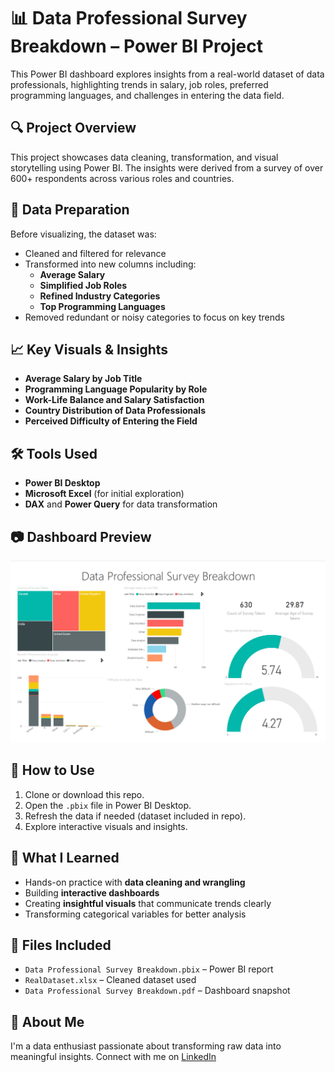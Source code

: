 # 📊 Data Professional Survey Breakdown – Power BI Project

This Power BI dashboard explores insights from a real-world dataset of data professionals, highlighting trends in salary, job roles, preferred programming languages, and challenges in entering the data field.

## 🔍 Project Overview
This project showcases data cleaning, transformation, and visual storytelling using Power BI. The insights were derived from a survey of over 600+ respondents across various roles and countries.

## 🧹 Data Preparation
Before visualizing, the dataset was:
- Cleaned and filtered for relevance
- Transformed into new columns including:
  - **Average Salary**
  - **Simplified Job Roles**
  - **Refined Industry Categories**
  - **Top Programming Languages**
- Removed redundant or noisy categories to focus on key trends

## 📈 Key Visuals & Insights
- **Average Salary by Job Title**
- **Programming Language Popularity by Role**
- **Work-Life Balance and Salary Satisfaction**
- **Country Distribution of Data Professionals**
- **Perceived Difficulty of Entering the Field**

## 🛠 Tools Used
- **Power BI Desktop**
- **Microsoft Excel** (for initial exploration)
- **DAX** and **Power Query** for data transformation

## 📷 Dashboard Preview

![Dashboard Preview](https://github.com/bamaneshubham/data-professional-powerbi/blob/main/dashboard-preview.png)

## 🚀 How to Use
1. Clone or download this repo.
2. Open the `.pbix` file in Power BI Desktop.
3. Refresh the data if needed (dataset included in repo).
4. Explore interactive visuals and insights.

## 🧠 What I Learned
- Hands-on practice with **data cleaning and wrangling**
- Building **interactive dashboards**
- Creating **insightful visuals** that communicate trends clearly
- Transforming categorical variables for better analysis

## 📎 Files Included
- `Data Professional Survey Breakdown.pbix` – Power BI report
- `RealDataset.xlsx` – Cleaned dataset used
- `Data Professional Survey Breakdown.pdf` – Dashboard snapshot

## 💼 About Me
I'm a data enthusiast passionate about transforming raw data into meaningful insights. Connect with me on [LinkedIn](https://www.linkedin.com/in/shubham-bamane-16abaa219/) 
